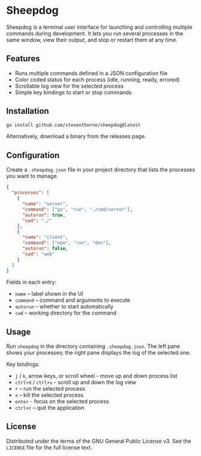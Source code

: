 # Sheepdog

Sheepdog is a terminal user interface for launching and controlling multiple commands during development. It lets you run several processes in the same window, view their output, and stop or restart them at any time.

## Features

- Runs multiple commands defined in a JSON configuration file
- Color coded status for each process (idle, running, ready, errored)
- Scrollable log view for the selected process
- Simple key bindings to start or stop commands

## Installation

```bash
go install github.com/steventhorne/sheepdog@latest
```

Alternatively, download a binary from the releases page.

## Configuration

Create a `.sheepdog.json` file in your project directory that lists the processes you want to manage.

```json
{
  "processes": [
    {
      "name": "server",
      "command": ["go", "run", "./cmd/server"],
      "autorun": true,
      "cwd": "./"
    },
    {
      "name": "client",
      "command": ["npm", "run", "dev"],
      "autorun": false,
      "cwd": "web"
    }
  ]
}
```

Fields in each entry:

- `name` – label shown in the UI
- `command` – command and arguments to execute
- `autorun` – whether to start automatically
- `cwd` – working directory for the command

## Usage

Run `sheepdog` in the directory containing `.sheepdog.json`. The left pane shows your processes; the right pane displays the log of the selected one.

Key bindings:

- `j` / `k`, arrow keys, or scroll wheel - move up and down process list
- `ctrl+d` / `ctrl+u` - scroll up and down the log view
- `r` – run the selected process
- `x` – kill the selected process
- `enter` - focus on the selected process
- `ctrl+c` – quit the application

## License

Distributed under the terms of the GNU General Public License v3. See the `LICENSE` file for the full license text.

